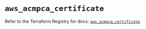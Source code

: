 # `aws_acmpca_certificate`

Refer to the Terraform Registry for docs: [`aws_acmpca_certificate`](https://registry.terraform.io/providers/hashicorp/aws/5.86.0/docs/resources/acmpca_certificate).
